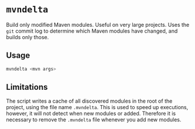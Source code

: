 # `mvndelta`

Build only modified Maven modules. Useful on very large projects. Uses the `git` commit
log to determine which Maven modules have changed, and builds only those.

## Usage
```sh
mvndelta <mvn args>
```

## Limitations
The script writes a cache of all discovered modules in the root of the project, using
the file name `.mvndelta`. This is used to speed up executions, however, it will not
detect when new modules or added. Therefore it is necessary to remove the `.mvndelta`
file whenever you add new modules.
